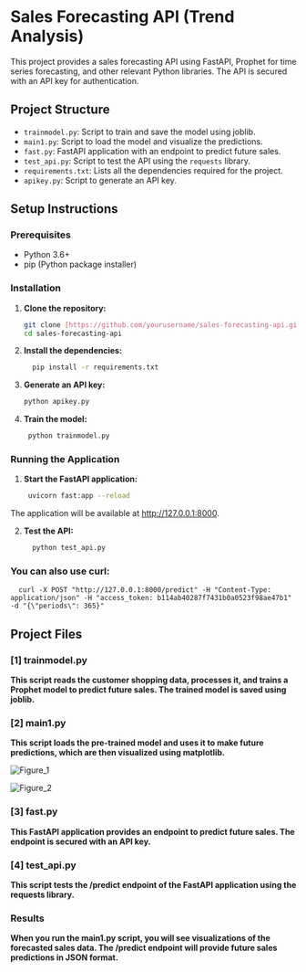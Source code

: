 # Sales Forecasting API (Trend Analysis)

This project provides a sales forecasting API using FastAPI, Prophet for time series forecasting, and other relevant Python libraries. The API is secured with an API key for authentication.

## Project Structure

- `trainmodel.py`: Script to train and save the model using joblib.
- `main1.py`: Script to load the model and visualize the predictions.
- `fast.py`: FastAPI application with an endpoint to predict future sales.
- `test_api.py`: Script to test the API using the `requests` library.
- `requirements.txt`: Lists all the dependencies required for the project.
- `apikey.py`: Script to generate an API key.

## Setup Instructions

### Prerequisites

- Python 3.6+
- pip (Python package installer)

### Installation

1. **Clone the repository:**

   ```sh
   git clone [https://github.com/yourusername/sales-forecasting-api.git](https://github.com/Dhruvil5995/trend_analysis)
   cd sales-forecasting-api

2. **Install the dependencies:**

   ```sh
     pip install -r requirements.txt
   
3. **Generate an API key:**

   ```sh
   python apikey.py
   
4. **Train the model:**

   ```sh
    python trainmodel.py

### Running the Application

1. **Start the FastAPI application:**

   ```sh
    uvicorn fast:app --reload

  The application will be available at http://127.0.0.1:8000.

2. **Test the API:**

    ```sh
      python test_api.py

### You can also use curl:

    
      curl -X POST "http://127.0.0.1:8000/predict" -H "Content-Type: application/json" -H "access_token: b114ab40287f7431b0a0523f98ae47b1" -d "{\"periods\": 365}"


## Project Files

### [1] trainmodel.py
**This script reads the customer shopping data, processes it, and trains a Prophet model to predict future sales. The trained model is saved using joblib.**

### [2] main1.py
**This script loads the pre-trained model and uses it to make future predictions, which are then visualized using matplotlib.**


![Figure_1](https://github.com/Dhruvil5995/trend_analysis/assets/64741151/ecc0ae90-72d2-4f02-9981-42c54a6036dc)

![Figure_2](https://github.com/Dhruvil5995/trend_analysis/assets/64741151/3e000003-cda5-467b-9452-4dd48c65f36c)



### [3] fast.py
**This FastAPI application provides an endpoint to predict future sales. The endpoint is secured with an API key.**


### [4] test_api.py
**This script tests the /predict endpoint of the FastAPI application using the requests library.**

### Results
**When you run the main1.py script, you will see visualizations of the forecasted sales data. The /predict endpoint will provide future sales predictions in JSON format.**

























   
